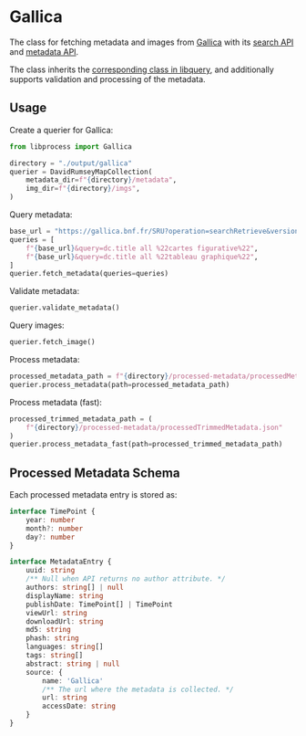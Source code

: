 # Gallica

The class for fetching metadata and images from [Gallica](https://gallica.bnf.fr/) with its [search API](https://api.bnf.fr/api-gallica-de-recherche) and [metadata API](https://api.bnf.fr/api-document-de-gallica).

The class inherits the [corresponding class in libquery](https://oldvis.github.io/libquery/api/gallica.html), and additionally supports validation and processing of the metadata.

## Usage

Create a querier for Gallica:

```python
from libprocess import Gallica

directory = "./output/gallica"
querier = DavidRumseyMapCollection(
    metadata_dir=f"{directory}/metadata",
    img_dir=f"{directory}/imgs",
)
```

Query metadata:

```python
base_url = "https://gallica.bnf.fr/SRU?operation=searchRetrieve&version=1.2&maximumRecords={maximumRecords}&startRecord={startRecord}"
queries = [
    f"{base_url}&query=dc.title all %22cartes figurative%22",
    f"{base_url}&query=dc.title all %22tableau graphique%22",
]
querier.fetch_metadata(queries=queries)
```

Validate metadata:

```python
querier.validate_metadata()
```

Query images:

```python
querier.fetch_image()
```

Process metadata:

```python
processed_metadata_path = f"{directory}/processed-metadata/processedMetadata.json"
querier.process_metadata(path=processed_metadata_path)
```

Process metadata (fast):

```python
processed_trimmed_metadata_path = (
    f"{directory}/processed-metadata/processedTrimmedMetadata.json"
)
querier.process_metadata_fast(path=processed_trimmed_metadata_path)
```

## Processed Metadata Schema

Each processed metadata entry is stored as:

```typescript
interface TimePoint {
    year: number
    month?: number
    day?: number
}

interface MetadataEntry {
    uuid: string
    /** Null when API returns no author attribute. */
    authors: string[] | null
    displayName: string
    publishDate: TimePoint[] | TimePoint
    viewUrl: string
    downloadUrl: string
    md5: string
    phash: string
    languages: string[]
    tags: string[]
    abstract: string | null
    source: {
        name: 'Gallica'
        /** The url where the metadata is collected. */
        url: string
        accessDate: string
    }
}
```

